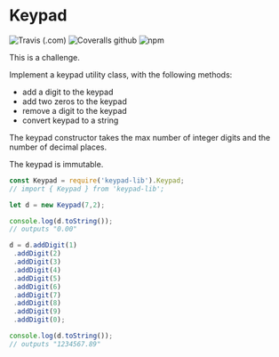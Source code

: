 # Keypad

![Travis (.com)](https://img.shields.io/travis/com/asmeikal/keypad-lib.svg)
![Coveralls github](https://img.shields.io/coveralls/github/asmeikal/keypad-lib.svg)
![npm](https://img.shields.io/npm/v/keypad-lib.svg)

This is a challenge.

Implement a keypad utility class, with the following methods:

* add a digit to the keypad
* add two zeros to the keypad
* remove a digit to the keypad
* convert keypad to a string

The keypad constructor takes the max number of integer digits and the number of decimal places.

The keypad is immutable.

```typescript
const Keypad = require('keypad-lib').Keypad;
// import { Keypad } from 'keypad-lib';

let d = new Keypad(7,2);

console.log(d.toString());
// outputs "0.00"

d = d.addDigit(1)
 .addDigit(2)
 .addDigit(3)
 .addDigit(4)
 .addDigit(5)
 .addDigit(6)
 .addDigit(7)
 .addDigit(8)
 .addDigit(9)
 .addDigit(0);

console.log(d.toString());
// outputs "1234567.89"
```

